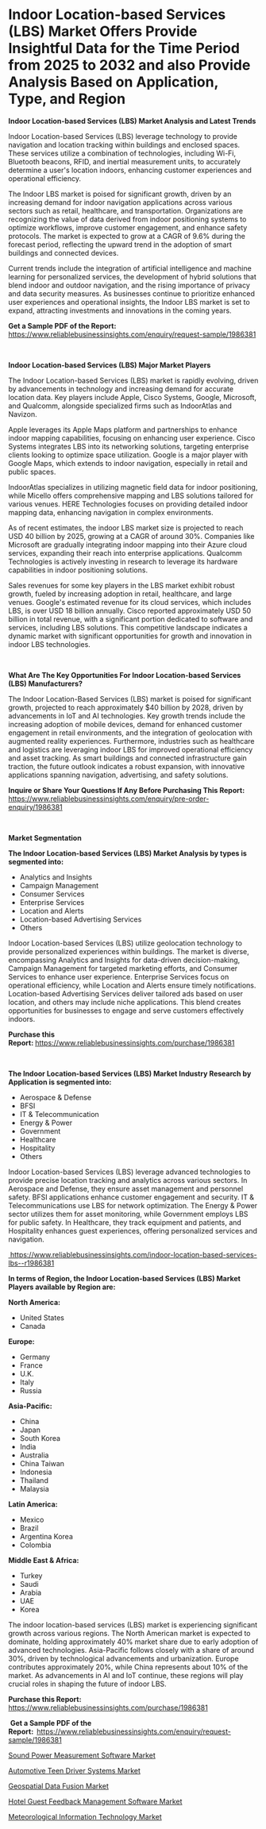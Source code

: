 <p><h1>Indoor Location-based Services (LBS) Market Offers Provide Insightful Data for the Time Period from 2025 to 2032 and also Provide Analysis Based on Application, Type, and Region</h1></p><p><strong>Indoor Location-based Services (LBS) Market Analysis and Latest Trends</strong></p>
<p><p>Indoor Location-based Services (LBS) leverage technology to provide navigation and location tracking within buildings and enclosed spaces. These services utilize a combination of technologies, including Wi-Fi, Bluetooth beacons, RFID, and inertial measurement units, to accurately determine a user's location indoors, enhancing customer experiences and operational efficiency.</p><p>The Indoor LBS market is poised for significant growth, driven by an increasing demand for indoor navigation applications across various sectors such as retail, healthcare, and transportation. Organizations are recognizing the value of data derived from indoor positioning systems to optimize workflows, improve customer engagement, and enhance safety protocols. The market is expected to grow at a CAGR of 9.6% during the forecast period, reflecting the upward trend in the adoption of smart buildings and connected devices.</p><p>Current trends include the integration of artificial intelligence and machine learning for personalized services, the development of hybrid solutions that blend indoor and outdoor navigation, and the rising importance of privacy and data security measures. As businesses continue to prioritize enhanced user experiences and operational insights, the Indoor LBS market is set to expand, attracting investments and innovations in the coming years.</p></p>
<p><strong>Get a Sample PDF of the Report:&nbsp;</strong> <a href="https://www.reliablebusinessinsights.com/enquiry/request-sample/1986381?utm_campaign=2289&utm_medium=2&utm_source=Github&utm_content=ia&utm_term=11032025&utm_id=indoor-location-based-services-lbs">https://www.reliablebusinessinsights.com/enquiry/request-sample/1986381</a></p>
<p>&nbsp;</p>
<p><strong>Indoor Location-based Services (LBS) Major Market Players</strong></p>
<p><p>The Indoor Location-based Services (LBS) market is rapidly evolving, driven by advancements in technology and increasing demand for accurate location data. Key players include Apple, Cisco Systems, Google, Microsoft, and Qualcomm, alongside specialized firms such as IndoorAtlas and Navizon. </p><p>Apple leverages its Apple Maps platform and partnerships to enhance indoor mapping capabilities, focusing on enhancing user experience. Cisco Systems integrates LBS into its networking solutions, targeting enterprise clients looking to optimize space utilization. Google is a major player with Google Maps, which extends to indoor navigation, especially in retail and public spaces.</p><p>IndoorAtlas specializes in utilizing magnetic field data for indoor positioning, while Micello offers comprehensive mapping and LBS solutions tailored for various venues. HERE Technologies focuses on providing detailed indoor mapping data, enhancing navigation in complex environments. </p><p>As of recent estimates, the indoor LBS market size is projected to reach USD 40 billion by 2025, growing at a CAGR of around 30%. Companies like Microsoft are gradually integrating indoor mapping into their Azure cloud services, expanding their reach into enterprise applications. Qualcomm Technologies is actively investing in research to leverage its hardware capabilities in indoor positioning solutions.</p><p>Sales revenues for some key players in the LBS market exhibit robust growth, fueled by increasing adoption in retail, healthcare, and large venues. Google's estimated revenue for its cloud services, which includes LBS, is over USD 18 billion annually. Cisco reported approximately USD 50 billion in total revenue, with a significant portion dedicated to software and services, including LBS solutions. This competitive landscape indicates a dynamic market with significant opportunities for growth and innovation in indoor LBS technologies.</p></p>
<p>&nbsp;</p>
<p><strong>What Are The Key Opportunities For Indoor Location-based Services (LBS) Manufacturers?</strong></p>
<p><p>The Indoor Location-Based Services (LBS) market is poised for significant growth, projected to reach approximately $40 billion by 2028, driven by advancements in IoT and AI technologies. Key growth trends include the increasing adoption of mobile devices, demand for enhanced customer engagement in retail environments, and the integration of geolocation with augmented reality experiences. Furthermore, industries such as healthcare and logistics are leveraging indoor LBS for improved operational efficiency and asset tracking. As smart buildings and connected infrastructure gain traction, the future outlook indicates a robust expansion, with innovative applications spanning navigation, advertising, and safety solutions.</p></p>
<p><strong>Inquire or Share Your Questions If Any Before Purchasing This Report:</strong> <a href="https://www.reliablebusinessinsights.com/enquiry/pre-order-enquiry/1986381?utm_campaign=2289&utm_medium=2&utm_source=Github&utm_content=ia&utm_term=11032025&utm_id=indoor-location-based-services-lbs">https://www.reliablebusinessinsights.com/enquiry/pre-order-enquiry/1986381</a></p>
<p>&nbsp;</p>
<p><strong>Market Segmentation</strong></p>
<p><strong>The Indoor Location-based Services (LBS) Market Analysis by types is segmented into:</strong></p>
<p><ul><li>Analytics and Insights</li><li>Campaign Management</li><li>Consumer Services</li><li>Enterprise Services</li><li>Location and Alerts</li><li>Location-based Advertising Services</li><li>Others</li></ul></p>
<p><p>Indoor Location-based Services (LBS) utilize geolocation technology to provide personalized experiences within buildings. The market is diverse, encompassing Analytics and Insights for data-driven decision-making, Campaign Management for targeted marketing efforts, and Consumer Services to enhance user experience. Enterprise Services focus on operational efficiency, while Location and Alerts ensure timely notifications. Location-based Advertising Services deliver tailored ads based on user location, and others may include niche applications. This blend creates opportunities for businesses to engage and serve customers effectively indoors.</p></p>
<p><strong>Purchase this Report:&nbsp;</strong><a href="https://www.reliablebusinessinsights.com/purchase/1986381?utm_campaign=2289&utm_medium=2&utm_source=Github&utm_content=ia&utm_term=11032025&utm_id=indoor-location-based-services-lbs">https://www.reliablebusinessinsights.com/purchase/1986381</a></p>
<p>&nbsp;</p>
<p><strong>The Indoor Location-based Services (LBS) Market Industry Research by Application is segmented into:</strong></p>
<p><ul><li>Aerospace & Defense</li><li>BFSI</li><li>IT & Telecommunication</li><li>Energy & Power</li><li>Government</li><li>Healthcare</li><li>Hospitality</li><li>Others</li></ul></p>
<p><p>Indoor Location-based Services (LBS) leverage advanced technologies to provide precise location tracking and analytics across various sectors. In Aerospace and Defense, they ensure asset management and personnel safety. BFSI applications enhance customer engagement and security. IT & Telecommunications use LBS for network optimization. The Energy & Power sector utilizes them for asset monitoring, while Government employs LBS for public safety. In Healthcare, they track equipment and patients, and Hospitality enhances guest experiences, offering personalized services and navigation.</p></p>
<p><a href="https://www.reliablebusinessinsights.com/indoor-location-based-services-lbs--r1986381?utm_campaign=2289&utm_medium=2&utm_source=Github&utm_content=ia&utm_term=11032025&utm_id=indoor-location-based-services-lbs">&nbsp;https://www.reliablebusinessinsights.com/indoor-location-based-services-lbs--r1986381</a></p>
<p><strong>In terms of Region, the Indoor Location-based Services (LBS) Market Players available by Region are:</strong></p>
<p>
    <p> <strong> North America: </strong>
        <ul>
            <li>United States</li>
            <li>Canada</li>
        </ul>
        </p> 
    <p> <strong> Europe: </strong>
        <ul>
            <li>Germany</li>
            <li>France</li>
            <li>U.K.</li>
            <li>Italy</li>
            <li>Russia</li>
        </ul>
        </p> 
    <p> <strong> Asia-Pacific: </strong>
        <ul>
            <li>China</li>
            <li>Japan</li>
            <li>South Korea</li>
            <li>India</li>
            <li>Australia</li>
            <li>China Taiwan</li>
            <li>Indonesia</li>
            <li>Thailand</li>
            <li>Malaysia</li>
        </ul>
        </p> 
    <p> <strong> Latin America: </strong>
        <ul>
            <li>Mexico</li>
            <li>Brazil</li>
            <li>Argentina Korea</li>
            <li>Colombia</li>
        </ul>
        </p> 
    <p> <strong> Middle East & Africa: </strong>
        <ul>
            <li>Turkey</li>
            <li>Saudi</li>
            <li>Arabia</li>
            <li>UAE</li>
            <li>Korea</li>
        </ul>
    </p>
    </p>
<p><p>The indoor location-based services (LBS) market is experiencing significant growth across various regions. The North American market is expected to dominate, holding approximately 40% market share due to early adoption of advanced technologies. Asia-Pacific follows closely with a share of around 30%, driven by technological advancements and urbanization. Europe contributes approximately 20%, while China represents about 10% of the market. As advancements in AI and IoT continue, these regions will play crucial roles in shaping the future of indoor LBS.</p></p>
<p><strong>Purchase this Report: </strong><a href="https://www.reliablebusinessinsights.com/purchase/1986381?utm_campaign=2289&utm_medium=2&utm_source=Github&utm_content=ia&utm_term=11032025&utm_id=indoor-location-based-services-lbs">https://www.reliablebusinessinsights.com/purchase/1986381</a></p>
<p>&nbsp;<strong>Get a Sample PDF of the Report:&nbsp;&nbsp;</strong><a href="https://www.reliablebusinessinsights.com/enquiry/request-sample/1986381?utm_campaign=2289&utm_medium=2&utm_source=Github&utm_content=ia&utm_term=11032025&utm_id=indoor-location-based-services-lbs">https://www.reliablebusinessinsights.com/enquiry/request-sample/1986381</a></p>
<p><strong></strong></p>
<p><p><a href="https://github.com/nafidurii/Market-Research-Report-List-1/blob/main/sound-power-measurement-software-market.md?utm_campaign=2289&utm_medium=2&utm_source=Github&utm_content=ia&utm_term=11032025&utm_id=indoor-location-based-services-lbs">Sound Power Measurement Software Market</a></p><p><a href="https://github.com/sefathlehki/Market-Research-Report-List-1/blob/main/automotive-teen-driver-systems-market.md?utm_campaign=2289&utm_medium=2&utm_source=Github&utm_content=ia&utm_term=11032025&utm_id=indoor-location-based-services-lbs">Automotive Teen Driver Systems Market</a></p><p><a href="https://github.com/doljanzwald/Market-Research-Report-List-1/blob/main/geospatial-data-fusion-market.md?utm_campaign=2289&utm_medium=2&utm_source=Github&utm_content=ia&utm_term=11032025&utm_id=indoor-location-based-services-lbs">Geospatial Data Fusion Market</a></p><p><a href="https://github.com/tumacaakesha78/Market-Research-Report-List-1/blob/main/hotel-guest-feedback-management-software-market.md?utm_campaign=2289&utm_medium=2&utm_source=Github&utm_content=ia&utm_term=11032025&utm_id=indoor-location-based-services-lbs">Hotel Guest Feedback Management Software Market</a></p><p><a href="https://github.com/rianttegang/Market-Research-Report-List-1/blob/main/meteorological-information-technology-market.md?utm_campaign=2289&utm_medium=2&utm_source=Github&utm_content=ia&utm_term=11032025&utm_id=indoor-location-based-services-lbs">Meteorological Information Technology Market</a></p></p>